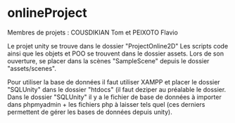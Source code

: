 # onlineProject
Membres de projets : COUSDIKIAN Tom 
                     et PEIXOTO Flavio

Le projet unity se trouve dans le dossier "ProjectOnline2D"
Les scripts code ainsi que les objets et POO se trouvent dans le dossier assets.
Lors de son ouverture, se placer dans la scènes "SampleScene" depuis le dossier "assets/scenes".

Pour utiliser la base de données il faut utiliser XAMPP et placer le dossier "SQLUnity" dans le dossier "htdocs" (il faut deziper au préalable le dossier. 
Dans le dossier "SQLUnity" il y a le fichier de base de données à importer dans phpmyadmin + les fichiers php à laisser tels quel (ces derniers permettent de gérer les bases de données depuis unity).
